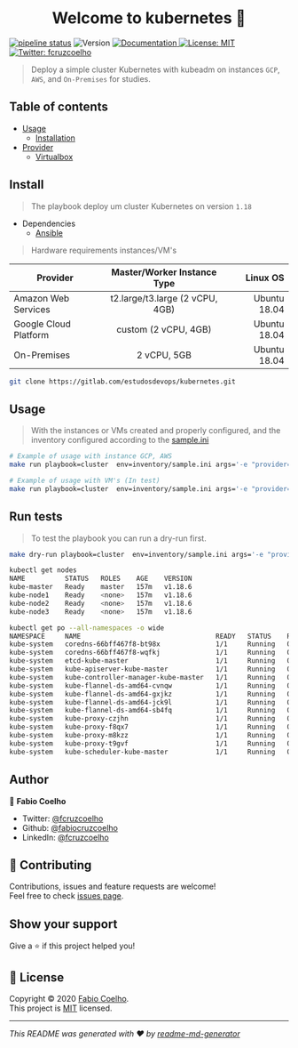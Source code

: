 <h1 align="center">Welcome to kubernetes 👋</h1>
<p>
  <a href="https://gitlab.com/estudosdevops/kubernetes/-/commits/master">
  <img alt="pipeline status" src="https://gitlab.com/estudosdevops/kubernetes/badges/master/pipeline.svg" /></a>
  <img alt="Version" src="https://img.shields.io/badge/version-0.1.0-blue.svg?cacheSeconds=2592000" />
  </a>
  <a href="https://gitlab.com/estudosdevops/kubernetes/-/blob/master/README.md" target="_blank">
    <img alt="Documentation" src="https://img.shields.io/badge/documentation-yes-brightgreen.svg" />
  </a>
  <a href="https://pt.wikipedia.org/wiki/Licen%C3%A7a_MIT" target="_blank">
    <img alt="License: MIT" src="https://img.shields.io/badge/License-MIT-yellow.svg" />
  </a>
  <a href="https://twitter.com/fcruzcoelho" target="_blank">
    <img alt="Twitter: fcruzcoelho" src="https://img.shields.io/twitter/follow/fcruzcoelho.svg?style=social" />
  </a>
</p>

> Deploy a simple cluster Kubernetes with kubeadm on instances `GCP`, `AWS`, and  `On-Premises` for studies.

## Table of contents

- [Usage](#usage)
  - [Installation](#Install)
- [Provider](#provider)
  - [Virtualbox](https://gitlab.com/estudosdevops/kubernetes/-/blob/master/virtualbox/README.md)

## Install

> The playbook deploy um cluster Kubernetes on version `1.18`

- Dependencies
  - [Ansible](https://docs.ansible.com/ansible/latest/installation_guide/intro_installation.html)
  
> Hardware requirements instances/VM's

| Provider              |   Master/Worker Instance Type   |     Linux OS |
| --------------------- | :-----------------------------: | -----------: |
| Amazon Web Services   | t2.large/t3.large (2 vCPU, 4GB) | Ubuntu 18.04 |
| Google Cloud Platform |      custom (2 vCPU, 4GB)       | Ubuntu 18.04 |
| On-Premises           |           2 vCPU, 5GB           | Ubuntu 18.04 |

```sh
git clone https://gitlab.com/estudosdevops/kubernetes.git
```

## Usage

> With the instances or VMs created and properly configured, and the inventory configured according to the [sample.ini](https://gitlab.com/estudosdevops/kubernetes/-/blob/master/inventory/sample.ini)

```sh
# Example of usage with instance GCP, AWS
make run playbook=cluster  env=inventory/sample.ini args='-e "provider=<cloud_name> kube_master_ip=<ipaddress>"' tag=kubeadm,cluster
```

```sh
# Example of usage with VM's (In test)
make run playbook=cluster  env=inventory/sample.ini args='-e "provider=<vmware> kube_master_ip=<ipaddress>"' tag=kubeadm,cluster
```

## Run tests

> To test the playbook you can run a dry-run first.

```sh
make dry-run playbook=cluster  env=inventory/sample.ini args='-e "provider=<provider_name> kube_master_ip=<ipaddress>"' tag=kubeadm,cluster
```

```sh
kubectl get nodes
NAME          STATUS   ROLES    AGE    VERSION
kube-master   Ready    master   157m   v1.18.6
kube-node1    Ready    <none>   157m   v1.18.6
kube-node2    Ready    <none>   157m   v1.18.6
kube-node3    Ready    <none>   157m   v1.18.6
```

```sh
kubectl get po --all-namespaces -o wide
NAMESPACE     NAME                                  READY   STATUS    RESTARTS   AGE    IP              NODE          NOMINATED NODE   READINESS GATES
kube-system   coredns-66bff467f8-bt98x              1/1     Running   0          160m   10.244.1.2      kube-node3    <none>           <none>
kube-system   coredns-66bff467f8-wqfkj              1/1     Running   0          160m   10.244.0.2      kube-master   <none>           <none>
kube-system   etcd-kube-master                      1/1     Running   0          160m   10.158.15.200   kube-master   <none>           <none>
kube-system   kube-apiserver-kube-master            1/1     Running   0          160m   10.158.15.200   kube-master   <none>           <none>
kube-system   kube-controller-manager-kube-master   1/1     Running   0          160m   10.158.15.200   kube-master   <none>           <none>
kube-system   kube-flannel-ds-amd64-cvnqw           1/1     Running   0          160m   10.158.15.204   kube-node3    <none>           <none>
kube-system   kube-flannel-ds-amd64-gxjkz           1/1     Running   0          159m   10.158.15.202   kube-node1    <none>           <none>
kube-system   kube-flannel-ds-amd64-jck9l           1/1     Running   0          160m   10.158.15.200   kube-master   <none>           <none>
kube-system   kube-flannel-ds-amd64-sb4fq           1/1     Running   0          159m   10.158.15.203   kube-node2    <none>           <none>
kube-system   kube-proxy-czjhn                      1/1     Running   0          159m   10.158.15.202   kube-node1    <none>           <none>
kube-system   kube-proxy-f8qx7                      1/1     Running   0          160m   10.158.15.204   kube-node3    <none>           <none>
kube-system   kube-proxy-m8kzz                      1/1     Running   0          159m   10.158.15.203   kube-node2    <none>           <none>
kube-system   kube-proxy-t9gvf                      1/1     Running   0          160m   10.158.15.200   kube-master   <none>           <none>
kube-system   kube-scheduler-kube-master            1/1     Running   0          160m   10.158.15.200   kube-master   <none>           <none>
```

## Author

👤 **Fabio Coelho**

* Twitter: [@fcruzcoelho](https://twitter.com/fcruzcoelho)
* Github: [@fabiocruzcoelho](https://github.com/fabiocruzcoelho)
* LinkedIn: [@fcruzcoelho](https://linkedin.com/in/fcruzcoelho)

## 🤝 Contributing

Contributions, issues and feature requests are welcome!<br />Feel free to check [issues page](https://gitlab.com/estudosdevops/kubernetes/-/issues).

## Show your support

Give a ⭐️ if this project helped you!

## 📝 License

Copyright © 2020 [Fabio Coelho](https://github.com/fabiocruzcoelho).<br />
This project is [MIT](https://pt.wikipedia.org/wiki/Licen%C3%A7a_MIT) licensed.

***
_This README was generated with ❤️ by [readme-md-generator](https://github.com/kefranabg/readme-md-generator)_
